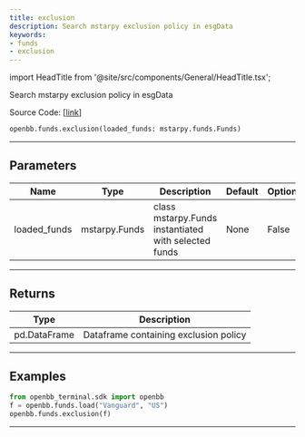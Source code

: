 ```yaml
---
title: exclusion
description: Search mstarpy exclusion policy in esgData
keywords:
- funds
- exclusion
---
```


import HeadTitle from '@site/src/components/General/HeadTitle.tsx';

<HeadTitle title="funds.exclusion - Reference | OpenBB SDK Docs" />

Search mstarpy exclusion policy in esgData

Source Code: [[link](https://github.com/OpenBB-finance/OpenBBTerminal/tree/main/openbb_terminal/mutual_funds/mstarpy_model.py#L126)]

```python wordwrap
openbb.funds.exclusion(loaded_funds: mstarpy.funds.Funds)
```

---

## Parameters

| Name | Type | Description | Default | Optional |
| ---- | ---- | ----------- | ------- | -------- |
| loaded_funds | mstarpy.Funds | class mstarpy.Funds instantiated with selected funds | None | False |


---

## Returns

| Type | Description |
| ---- | ----------- |
| pd.DataFrame | Dataframe containing exclusion policy |
---

## Examples

```python
from openbb_terminal.sdk import openbb
f = openbb.funds.load("Vanguard", "US")
openbb.funds.exclusion(f)
```

---

